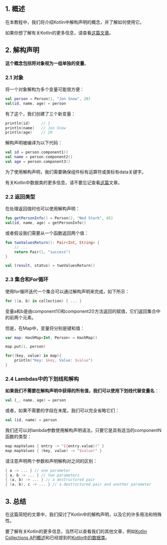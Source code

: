 ## 1. 概述

在本教程中，我们将介绍Kotlin中解构声明的概念，并了解如何使用它。

如果你想了解有关Kotlin的更多信息，请查看[这篇文章](https://www.baeldung.com/kotlin)。

## 2. 解构声明

**这个概念包括将对象视为一组单独的变量**。

### 2.1 对象

将一个对象解构为多个变量可能很方便：

```kotlin
val person = Person(1, "Jon Snow", 20)
val(id, name, age) = person
```

有了这个，我们创建了三个新变量：

```kotlin
println(id)     // 1
println(name)   // Jon Snow
println(age)    // 20
```

解构声明被编译为以下代码：

```kotlin
val id = person.component1()
val name = person.component2()
val age = person.component3()
```

为了使用解构声明，我们需要确保组件标有运算符或类标有data关键字。

有关Kotlin中数据类的更多信息，请不要忘记查看[这篇](https://www.baeldung.com/kotlin-data-classes)文章。

### 2.2 返回类型

在处理返回值时也可以使用解构声明：

```kotlin
fun getPersonInfo() = Person(2, "Ned Stark", 45)
val(id, name, age) = getPersonInfo()
```

或者假设我们需要从一个函数返回两个值：

```kotlin
fun twoValuesReturn(): Pair<Int, String> {
    // ...
    return Pair(1, "success")
}

val (result, status) = twoValuesReturn()
```

### 2.3 集合和For循环

使用for循环迭代一个集合可以通过解构声明来完成，如下所示：

```kotlin
for ((a, b) in collection) { ... }
```

变量a和b是由component1()和component2()方法返回的赋值，它们返回集合中的前两个元素。

但是，在Map中，变量将分别是键和值：

```kotlin
var map: HashMap<Int, Person> = HashMap()

map.put(1, person)

for((key, value) in map){
    println("Key: $key, Value: $value")
}
```

### 2.4 Lambdas中的下划线和解构

**如果我们不需要在解构声明中获得的所有值，我们可以使用下划线代替变量名**：

```kotlin
val (_, name, age) = person
```

或者，如果不需要的字段在末尾，我们可以完全省略它们：

```kotlin
val (id, name) = person
```

我们还可以对lambda参数使用解构声明语法，只要它是具有适当的componentN函数的类型：

```kotlin
map.mapValues { entry -> "${entry.value}!" }
map.mapValues { (key, value) -> "$value!" }
```

请注意声明两个参数和声明解构对之间的区别：

```kotlin
{ a -> ... } // one parameter
{ a, b -> ... } // two parameters
{ (a, b) -> ... } // a destructured pair
{ (a, b), c -> ... } // a destructured pair and another parameter
```

## 3. 总结

在这篇简短的文章中，我们探讨了Kotlin中的解构声明，以及它的许多用法和特殊性。

要了解有关Kotlin的更多信息，当然可以查看我们的其他文章，例如[Kotlin Collections API概述](https://www.baeldung.com/kotlin-collections-api)和已经提到的[Kotlin中的数据类](https://www.baeldung.com/kotlin-data-classes)。